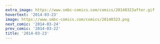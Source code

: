 ```yaml
---
extra_image: https://www.smbc-comics.com/comics/20140323after.gif
hovertext: '2014-03-23'
image: https://www.smbc-comics.com/comics/20140323.png
next_comic: '2014-03-24'
prev_comic: '2014-03-22'
title: '2014-03-23'
---
```


